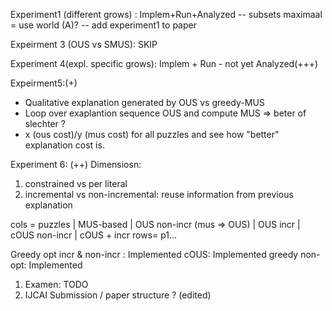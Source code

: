 Experiment1 (different grows) : Implem+Run+Analyzed
-- subsets maximaal = use world (A)?
-- add experiment1 to paper

Expeirment 3 (OUS vs SMUS): SKIP

Experiment 4(expl. specific grows): Implem + Run - not yet Analyzed(+++)

Expeirment5:(+)
- Qualitative explanation generated by OUS vs greedy-MUS
- Loop over exaplantion sequence OUS and compute MUS => beter of slechter ?
- x (ous cost)/y (mus cost) for all puzzles and see how "better" explanation cost is.

Experiment 6: (++)
Dimensiosn:
1. constrained vs per literal
2. incremental vs non-incremental: reuse information from previous explanation

cols = puzzles | MUS-based | OUS non-incr (mus => OUS) | OUS incr | cOUS non-incr | cOUS + incr
rows= p1...

Greedy opt incr & non-incr : Implemented
cOUS: Implemented
greedy non-opt: Implemented

1. Examen: TODO
2. IJCAI Submission / paper structure ? (edited)